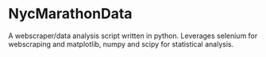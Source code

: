 # NycMarathonData

A webscraper/data analysis script written in python.  Leverages selenium for webscraping and matplotlib, numpy and scipy for statistical analysis.
